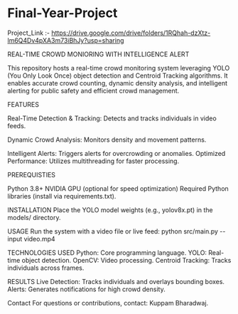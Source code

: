# Final-Year-Project
Project_Link :- https://drive.google.com/drive/folders/1RQhah-dzXtz-lm6Q4Dv4pXA3m73iBhJy?usp=sharing


REAL-TIME CROWD MONIORING WITH INTELLIGENCE ALERT

This repository hosts a real-time crowd monitoring system leveraging YOLO (You Only Look Once) object detection and Centroid Tracking algorithms. It enables accurate crowd counting, dynamic density analysis, and intelligent alerting for public safety and efficient crowd management.

FEATURES

Real-Time Detection & Tracking: Detects and tracks individuals in video feeds.

Dynamic Crowd Analysis: Monitors density and movement patterns.

Intelligent Alerts: Triggers alerts for overcrowding or anomalies.
Optimized Performance: Utilizes multithreading for faster processing.


PREREQUISTIES

Python 3.8+
NVIDIA GPU (optional for speed optimization)
Required Python libraries (install via requirements.txt).


INSTALLATION
Place the YOLO model weights (e.g., yolov8x.pt) in the models/ directory.


USAGE
Run the system with a video file or live feed:
python src/main.py --input video.mp4


TECHNOLOGIES USED
Python: Core programming language.
YOLO: Real-time object detection.
OpenCV: Video processing.
Centroid Tracking: Tracks individuals across frames.

RESULTS
Live Detection: Tracks individuals and overlays bounding boxes.
Alerts: Generates notifications for high crowd density.

Contact
For questions or contributions, contact: Kuppam Bharadwaj.
